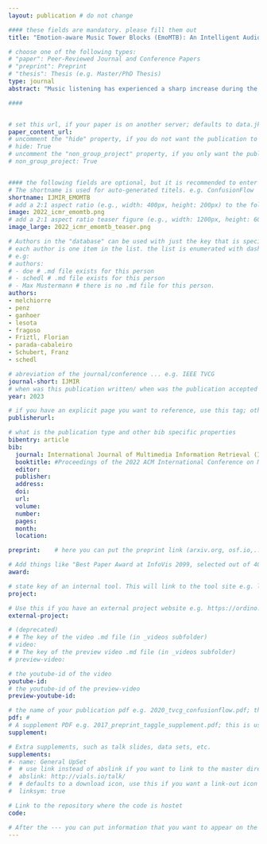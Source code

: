 ```yaml
---
layout: publication # do not change

#### these fields are mandatory. please fill them out
title: "Emotion-aware Music Tower Blocks (EmoMTB): An Intelligent Audiovisual Interface for Music Discovery and Recommendation" # title of your publication 

# choose one of the following types:
# "paper": Peer-Reviewed Journal and Conference Papers
# "preprint": Preprint
# "thesis": Thesis (e.g. Master/PhD Thesis)
type: journal
abstract: "Music listening has experienced a sharp increase during the last decade thanks to music streaming and recommendation services. While they offer text-based search functionality and provide recommendation lists of remarkable utility, their typical mode of interaction is unidimensional, i.e., they provide lists of consecutive tracks, which are commonly inspected in sequential order by the user. The user experience with such systems is heavily affected by cognition biases (e.g., position bias, human tendency to pay more attention to first positions of ordered lists) as well as algorithmic biases (e.g., popularity bias, the tendency of recommender systems to overrepresent popular items). This may cause dissatisfaction among the users by disabling them to find novel music to enjoy. In light of such systems and biases, we propose an intelligent audiovisual music exploration system named EmoMTB. It allows the user to browse the entirety of a given collection in a free non-linear fashion. The navigation is assisted by a set of personalized emotion-aware recommendations which serve as starting points for the exploration experience. EmoMTB adopts the metaphor of a city, in which each track (visualized as a colored cube) represents one floor of a building. Highly similar tracks are located in the same building, moderately similar ones form neighborhoods that mostly correspond to genres. Tracks situated between distinct neighborhoods create a gradual transition between genres. Users can navigate this music city using their smartphones as control devices. They can explore districts of well-known music or decide to leave their comfort zone. In addition, EmoMTB integrates an emotion-aware music recommendation system that re-ranks the list of suggested starting points for exploration according to the user’s self-identified emotion or the collective emotion expressed in EmoMTB’s Twitter channel. Evaluation of EmoMTB has been carried out in a three-fold way: by quantifying the homogeneity of the clustering underlying the construction of the city, by measuring the accuracy of the emotion predictor, and by carrying out a web-based survey composed of open questions to obtain qualitative feedback from users." # insert the abstract of your publication between the quotes; you can use html e.g. to make links (<a></a>) or generate bold (<b></b>) etc. text 

####


# set this url, if your paper is on another server; defaults to data.jku-vds-lab.at
paper_content_url: 
# uncomment the "hide" property, if you do not want the publication to be displayed on the website (usually you don't need this)
# hide: True
# uncomment the "non_group_project" property, if you only want the publication to be displayed on your personal page (i.e. publications where you contributed, but does not have anything to do with the Vis Group e.g. Master Thesis,...)
# non_group_project: True


#### the following fields are optional, but it is recommended to enter as much information as possible
# The shortname is used for auto-generated titels. e.g. ConfusionFlow
shortname: IJMIR_EMOMTB
# add a 2:1 aspect ratio (e.g., width: 400px, height: 200px) to the folder /assets/images/papers/ e.g. 2020_tvcg_confusionflow.png
image: 2022_icmr_emomtb.png
# add a 2:1 aspect ratio teaser figure (e.g., width: 1200px, height: 600px) to the folder /assets/images/papers/ e.g. 2020_tvcg_confusionflow_teaser.png
image_large: 2022_icmr_emomtb_teaser.png

# Authors in the "database" can be used with just the key that is specified in the corresponding .md file (usually it is the lastname in lower case e.g. doe). Authors that do not have an individual page here should be stated with their full name (e.g. John Doe)
# each author is one item in the list. the list is enumerated with dashes ("-")
# e.g:
# authors:
# - doe # .md file exists for this person
# - schedl # .md file exists for this person
# - Max Mustermann # there is no .md file for this person.
authors:
- melchiorre
- penz
- ganhoer
- lesota
- fragoso
- Friztl, Florian
- parada-cabaleiro
- Schubert, Franz
- schedl

# abreviation of the journal/conference ... e.g. IEEE TVCG
journal-short: IJMIR
# when was this publication written/ when was the publication accepted (e.g. 2020)
year: 2023

# if you have an explicit page you want to reference, use this tag; otherwise it will be generated from your doi
publisherurl: 

# what is the publication type and other bib specific properties
bibentry: article
bib:
  journal: International Journal of Multimedia Information Retrieval (IJMIR) To Appear
  booktitle: #Proceedings of the 2022 ACM International Conference on Multimedia Retrieval (ICMR)
  editor: 
  publisher: 
  address: 
  doi: 
  url: 
  volume:
  number:
  pages: 
  month: 
  location: 

preprint:	 # here you can put the preprint link (arxiv.org, osf.io,...) e.g. https://arxiv.org/abs/1910.00969

# Add things like "Best Paper Award at InfoVis 2099, selected out of 4000 submissions"
award:

# state key of an internal tool. This will link to the tool site e.g. lineup (usually not needed)
project: 

# Use this if you have an external project website e.g. https://ordino.caleydoapp.org/
external-project: 

# (deprecated)
# # The key of the video .md file (in _videos subfolder)
# video: 
# # The key of the preview video .md file (in _videos subfolder)
# preview-video:

# the youtube-id of the video
youtube-id: 
# the youtube-id of the preview-video
preview-youtube-id: 

# the name of your publication pdf e.g. 2020_tvcg_confusionflow.pdf; this is usually uploaded to the caleydo aws server
pdf: # 
# A supplement PDF e.g. 2017_preprint_taggle_supplement.pdf; this is usually uploaded to the caleydo aws server
supplement: 

# Extra supplements, such as talk slides, data sets, etc.
supplements:
#- name: General UpSet
#  # use link instead of abslink if you want to link to the master directory
#  abslink: http://vials.io/talk/
#  # defaults to a download icon, use this if you want a link-out icon
#  linksym: true

# Link to the repository where the code is hostet
code: 

# After the --- you can put information that you want to appear on the website using markdown formatting or HTML. A good example are acknowledgements, extra references, an erratum, etc.
---
```


